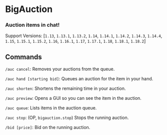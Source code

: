 # BigAuction
### Auction items in chat!

Support Versions: [`1.13`, `1.13.1`, `1.13.2`, `1.14`, `1.14.1`, `1.14.2`, `1.14.3`, `1.14.4`, `1.15`, `1.15.1`, `1.15.2`, `1.16`, `1.16.1`, `1.17`, `1.17.1`, `1.18`, `1.18.1`, `1.18.2`]

## Commands
`/auc cancel`: Removes your auctions from the queue.

`/auc hand [starting bid]`: Queues an auction for the item in your hand.

`/auc shorten`: Shortens the remaining time in your auction.

`/auc preview`: Opens a GUI so you can see the item in the auction.

`/auc queue`: Lists items in the auction queue.

`/auc stop`: (OP, `bigauction.stop`) Stops the running auction.

`/bid [price]`: Bid on the running auction.
